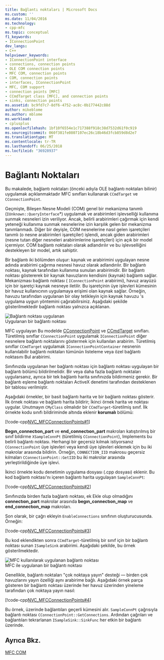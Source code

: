 ```yaml
---
title: Bağlantı noktaları | Microsoft Docs
ms.custom: ''
ms.date: 11/04/2016
ms.technology:
- cpp-mfc
ms.topic: conceptual
f1_keywords:
- IConnectionPoint
dev_langs:
- C++
helpviewer_keywords:
- IConnectionPoint interface
- connections, connection points
- OLE COM connection points
- MFC COM, connection points
- COM, connection points
- interfaces, IConnectionPoint
- MFC, COM support
- connection points [MFC]
- CCmdTarget class [MFC], and connection points
- sinks, connection points
ms.assetid: bc9fd7c7-8df6-4752-ac8c-0b177442c88d
author: mikeblome
ms.author: mblome
ms.workload:
- cplusplus
ms.openlocfilehash: 1bf10f6554e1c717388f918c38d7532d61f0c919
ms.sourcegitcommit: 060f381fe0807107ec26c18b46d3fcb859d8d2e7
ms.translationtype: MT
ms.contentlocale: tr-TR
ms.lasthandoff: 06/25/2018
ms.locfileid: "36928937"
---
```

# <a name="connection-points"></a>Bağlantı Noktaları
Bu makalede, bağlantı noktaları (önceki adıyla OLE bağlantı noktaları bilinir) uygulamak açıklanmaktadır MFC sınıfları kullanarak `CCmdTarget` ve `CConnectionPoint`.  
  
 Geçmişte, Bileşen Nesne Modeli (COM) genel bir mekanizma tanımlı (`IUnknown::QueryInterface`*) uygulamak ve arabirimleri işlevselliği kullanıma sunmak nesneleri izin veriliyor. Ancak, belirli arabirimleri çağırmak için kendi yeteneği kullanıma sunmak nesnelerine izin karşılık gelen bir mekanizma tanımlanmadı. Diğer bir deyişle, COM nesnelerine nasıl gelen işaretçileri tanımlı (o nesne arabirimleri işaretçiler) işlendi, ancak giden arabirimleri (nesne tutan diğer nesneleri arabirimlerine işaretçileri) için açık bir model içermiyor. COM bağlantı noktaları olarak adlandırılır ve bu işlevselliğini destekleyen bir model, artık sahiptir.  
  
 Bir bağlantı iki bölümden oluşur: kaynak ve arabirimini uygulayan nesne adında arabirimi çağırma nesnesi havuz olarak adlandırılır. Bir bağlantı noktası, kaynak tarafından kullanıma sunulan arabirimidir. Bir bağlantı noktası göstererek bir kaynak havuzlarını kendisini (kaynak) bağlantı sağlar. Mekanizması bağlantı noktası ( `IConnectionPoint` arabirimi), havuz arayüzü için bir işaretçi kaynak nesneye iletilir. Bu işaretçinin üye işlevleri kümesinin bir havuz kullanıcının uygulamaya erişimi olan kaynak sağlar. Örneğin, havuzu tarafından uygulanan bir olay tetikleyin için kaynak havuzu 's uygulama uygun yöntemini çağırabilirsiniz. Aşağıdaki şekilde gösterilmektedir bağlantı noktası yalnızca açıklanan.  
  
 ![Bağlantı noktası uygulanan](../mfc/media/vc37lh1.gif "vc37lh1")  
Uygulanan bir bağlantı noktası  
  
 MFC uygulayan Bu modelde [CConnectionPoint](../mfc/reference/cconnectionpoint-class.md) ve [CCmdTarget](../mfc/reference/ccmdtarget-class.md) sınıfları. Türetilmiş sınıflar `CConnectionPoint` uygulamak `IConnectionPoint` diğer nesnelere bağlantı noktalarını göstermek için kullanılan arabirim. Türetilmiş sınıflar `CCmdTarget` uygulamak `IConnectionPointContainer` nesnenin kullanılabilir bağlantı noktaları tümünün listeleme veya özel bağlantı noktasını Bul arabirimi.  
  
 Sınıfınızda uygulanan her bağlantı noktası için bağlantı noktası uygulayan bir bağlantı bölümü bildirilmelidir. Bir veya daha fazla bağlantı noktaları uygularsanız, ayrıca bir tek bağlantı harita sınıfınızda bildirmeniz gerekir. Bir bağlantı eşleme bağlantı noktaları ActiveX denetimi tarafından desteklenen bir tablosu verilmiştir.  
  
 Aşağıdaki örnekler, bir basit bağlantı harita ve bir bağlantı noktası gösterir. İlk örnek noktası ve bağlantı harita bildirir; İkinci örnek harita ve noktası uygular. Unutmayın `CMyClass` olmalıdır bir `CCmdTarget`-türetilmiş sınıf. İlk örnekte kodu sınıfı bildiriminde altında eklenir **korumalı** bölümü:  
  
 [!code-cpp[NVC_MFCConnectionPoints#1](../mfc/codesnippet/cpp/connection-points_1.h)]  
  
 **Begın_connectıon_part** ve **end_connectıon_part** makroları katıştırılmış bir sınıf bildirme `XSampleConnPt` (türetilmiş `CConnectionPoint`), Implements bu belirli bağlantı noktası. Herhangi bir geçersiz kılmak istiyorsanız `CConnectionPoint` üye işlevleri veya kendi üye işlevleri eklemek için bu iki makrolar arasında bildirin. Örneğin, `CONNECTION_IID` makrosu geçersiz kılmaları `CConnectionPoint::GetIID` bu iki makrolar arasında yerleştirildiğinde üye işlevi.  
  
 İkinci örnekte kodu denetimin uygulama dosyası (.cpp dosyası) eklenir. Bu kod bağlantı noktası'nı içeren bağlantı harita uygulayan `SampleConnPt`:  
  
 [!code-cpp[NVC_MFCConnectionPoints#2](../mfc/codesnippet/cpp/connection-points_2.cpp)]  
  
 Sınıfınızda birden fazla bağlantı noktası, ek Ekle olup olmadığını **connectıon_part** makrolar arasında **begın_connectıon_map** ve **end_connectıon_map** makroları.  
  
 Son olarak, bir çağrı ekleyin `EnableConnections` sınıfının oluşturucusunda. Örneğin:  
  
 [!code-cpp[NVC_MFCConnectionPoints#3](../mfc/codesnippet/cpp/connection-points_3.cpp)]  
  
 Bu kod eklendikten sonra `CCmdTarget`-türetilmiş bir sınıf için bir bağlantı noktası sunan `ISampleSink` arabirimi. Aşağıdaki şekilde, bu örnek gösterilmektedir.  
  
 ![MFC kullanılarak uygulanan bağlantı noktası](../mfc/media/vc37lh2.gif "vc37lh2")  
MFC ile uygulanan bir bağlantı noktası  
  
 Genellikle, bağlantı noktaları "çok noktaya yayın" desteği — birden çok havuzlarını yayın özelliği aynı arabirime bağlı. Aşağıdaki örnek parça gösteren bir bağlantı noktası üzerinde her havuz üzerinden yineleme tarafından çok noktaya yayın nasıl:  
  
 [!code-cpp[NVC_MFCConnectionPoints#4](../mfc/codesnippet/cpp/connection-points_4.cpp)]  
  
 Bu örnek, üzerinde bağlantıları geçerli kümesini alır. `SampleConnPt` çağrısıyla bağlantı noktası `CConnectionPoint::GetConnections`. Ardından çağrıları ve bağlantıları tekrarlanan `ISampleSink::SinkFunc` her etkin bir bağlantı üzerinde.  
  
## <a name="see-also"></a>Ayrıca Bkz.  
 [MFC COM](../mfc/mfc-com.md)

